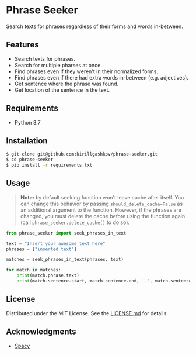 # Phrase Seeker

Search texts for phrases regardless of their forms and words in-between.

## Features

- Search texts for phrases.
- Search for multiple pharses at once.
- Find phrases even if they weren't in their normalized forms.
- Find phrases even if there had extra words in-between (e.g. adjectives).
- Get sentence where the phrase was found.
- Get location of the sentence in the text.

## Requirements

- Python 3.7

## Installation

```sh
$ git clone git@github.com:kirillgashkov/phrase-seeker.git
$ cd phrase-seeker
$ pip install -r requirements.txt
```

## Usage

> **Note:** by default seeking function won't leave cache after itself. You can
  change this behavior by passing `should_delete_cache=False` as an additional
  argument to the function. However, if the phrases are changed, you must delete
  the cache before using the function again (call `phrase_seeker.delete_cache()`
  to do so).

```python
from phrase_seeker import seek_phrases_in_text

text = "Insert your awesome text here"
phrases = ["inserted text"]

matches = seek_phrases_in_text(phrases, text)

for match in matches:
    print(match.phrase.text)
    print(match.sentence.start, match.sentence.end, '-', match.sentence.text)
```

## License

Distributed under the MIT License. See the [LICENSE.md](LICENSE.md) for details.

## Acknowledgments

- [Spacy](https://github.com/explosion/spaCy)
